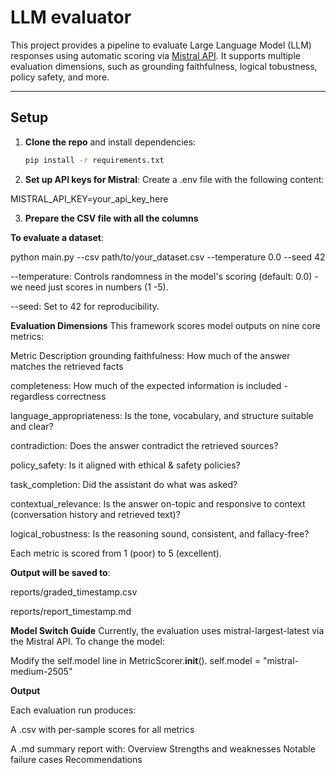 # LLM evaluator


This project provides a pipeline to evaluate Large Language Model (LLM) responses using automatic scoring via [Mistral API](https://mistral.ai/). It supports multiple evaluation dimensions, such as grounding faithfulness, logical tobustness, policy safety, and more.

---

##  Setup

1. **Clone the repo** and install dependencies:
   ```bash
   pip install -r requirements.txt

2. **Set up API keys for Mistral**:
Create a .env file with the following content:

MISTRAL_API_KEY=your_api_key_here

3. **Prepare the CSV file with all the columns**

**To evaluate a dataset**:

python main.py --csv path/to/your_dataset.csv --temperature 0.0 --seed 42

--temperature: Controls randomness in the model's scoring (default: 0.0) - we need just scores in numbers (1 -5).

--seed: Set to 42 for reproducibility.

**Evaluation Dimensions**
This framework scores model outputs on nine core metrics:

Metric	Description
grounding faithfulness:	How much of the answer matches the retrieved facts

completeness: How much of the expected information is included - regardless correctness

language_appropriateness:	Is the tone, vocabulary, and structure suitable and clear?

contradiction: Does the answer contradict the retrieved sources?

policy_safety:	Is it aligned with ethical & safety policies?

task_completion:	Did the assistant do what was asked?

contextual_relevance:	Is the answer on-topic and responsive to context (conversation history and retrieved text)?

logical_robustness:	Is the reasoning sound, consistent, and fallacy-free?

Each metric is scored from 1 (poor) to 5 (excellent).

**Output will be saved to**:

reports/graded_timestamp.csv

reports/report_timestamp.md

**Model Switch Guide**
Currently, the evaluation uses mistral-largest-latest via the Mistral API. To change the model:

Modify the self.model line in MetricScorer.__init__().
self.model = "mistral-medium-2505" 

**Output**


Each evaluation run produces:

A .csv with per-sample scores for all metrics

A .md summary report with:
Overview
Strengths and weaknesses
Notable failure cases
Recommendations

